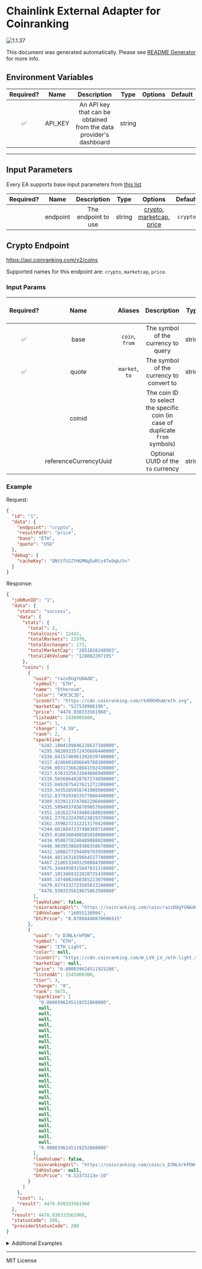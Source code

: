 # Chainlink External Adapter for Coinranking

![1.1.37](https://img.shields.io/github/package-json/v/smartcontractkit/external-adapters-js?filename=packages/sources/coinranking/package.json)

This document was generated automatically. Please see [README Generator](../../scripts#readme-generator) for more info.

## Environment Variables

| Required? |  Name   |                            Description                             |  Type  | Options | Default |
| :-------: | :-----: | :----------------------------------------------------------------: | :----: | :-----: | :-----: |
|    ✅     | API_KEY | An API key that can be obtained from the data provider's dashboard | string |         |         |

---

## Input Parameters

Every EA supports base input parameters from [this list](../../core/bootstrap#base-input-parameters)

| Required? |   Name   |     Description     |  Type  |                                       Options                                        | Default  |
| :-------: | :------: | :-----------------: | :----: | :----------------------------------------------------------------------------------: | :------: |
|           | endpoint | The endpoint to use | string | [crypto](#crypto-endpoint), [marketcap](#crypto-endpoint), [price](#crypto-endpoint) | `crypto` |

## Crypto Endpoint

https://api.coinranking.com/v2/coins

Supported names for this endpoint are: `crypto`, `marketcap`, `price`.

### Input Params

| Required? |         Name          |    Aliases     |                                  Description                                  |  Type  | Options | Default | Depends On | Not Valid With |
| :-------: | :-------------------: | :------------: | :---------------------------------------------------------------------------: | :----: | :-----: | :-----: | :--------: | :------------: |
|    ✅     |         base          | `coin`, `from` |                      The symbol of the currency to query                      | string |         |         |            |                |
|    ✅     |         quote         | `market`, `to` |                   The symbol of the currency to convert to                    | string |         |         |            |                |
|           |        coinid         |                | The coin ID to select the specific coin (in case of duplicate `from` symbols) |        |         |         |            |                |
|           | referenceCurrencyUuid |                |                      Optional UUID of the `to` currency                       | string |         |         |            |                |

### Example

Request:

```json
{
  "id": "1",
  "data": {
    "endpoint": "crypto",
    "resultPath": "price",
    "base": "ETH",
    "quote": "USD"
  },
  "debug": {
    "cacheKey": "QNtSfU2ZYHGMNgEwRtz4Tw9qb/U="
  }
}
```

Response:

```json
{
  "jobRunID": "1",
  "data": {
    "status": "success",
    "data": {
      "stats": {
        "total": 2,
        "totalCoins": 12443,
        "totalMarkets": 22970,
        "totalExchanges": 173,
        "totalMarketCap": "2851820248983",
        "total24hVolume": "128082207195"
      },
      "coins": [
        {
          "uuid": "razxDUgYGNAdQ",
          "symbol": "ETH",
          "name": "Ethereum",
          "color": "#3C3C3D",
          "iconUrl": "https://cdn.coinranking.com/rk4RKHOuW/eth.svg",
          "marketCap": "527538906196",
          "price": "4478.930333561968",
          "listedAt": 1438905600,
          "tier": 1,
          "change": "4.59",
          "rank": 2,
          "sparkline": [
            "4282.1804199846228637180000",
            "4295.9820933572436686440000",
            "4338.0415746961392639740000",
            "4317.4246601886649788100000",
            "4296.0931736628041592430000",
            "4317.6363325631844686940000",
            "4319.5656864028767274890000",
            "4315.0492875427621272280000",
            "4319.3435285958741908900000",
            "4312.8379293033577666440000",
            "4309.9339113747802206040000",
            "4335.5094937050709057660000",
            "4351.1826227419480188020000",
            "4361.2776132439523819370000",
            "4362.3590272312213170420000",
            "4344.6618847237498360710000",
            "4355.0108360480565010600000",
            "4434.9508778240489888020000",
            "4440.9039538669308358670000",
            "4432.1808277294489703950000",
            "4444.4011631659664527740000",
            "4467.2186533493298884390000",
            "4475.3444958315847831110000",
            "4497.1013469323828725430000",
            "4495.1474082460385223070000",
            "4479.8274332723585633240000",
            "4478.9303335619675063580000"
          ],
          "lowVolume": false,
          "coinrankingUrl": "https://coinranking.com/coin/razxDUgYGNAdQ+ethereum-eth",
          "24hVolume": "16855138984",
          "btcPrice": "0.07068440870606915"
        },
        {
          "uuid": "z_D3NLkrkPDW",
          "symbol": "ETH",
          "name": "ETH Light",
          "color": null,
          "iconUrl": "https://cdn.coinranking.com/W_LV9_LV_/eth-light.svg",
          "marketCap": null,
          "price": "0.000039624511925286",
          "listedAt": 1545060300,
          "tier": 3,
          "change": "0",
          "rank": 5675,
          "sparkline": [
            "0.0000396245119252860000",
            null,
            null,
            null,
            null,
            null,
            null,
            null,
            null,
            null,
            null,
            null,
            null,
            null,
            null,
            null,
            null,
            null,
            null,
            null,
            null,
            null,
            null,
            null,
            null,
            null,
            "0.0000396245119252860000"
          ],
          "lowVolume": false,
          "coinrankingUrl": "https://coinranking.com/coin/z_D3NLkrkPDW+ethlight-eth",
          "24hVolume": null,
          "btcPrice": "6.53373113e-10"
        }
      ]
    },
    "cost": 1,
    "result": 4478.930333561968
  },
  "result": 4478.930333561968,
  "statusCode": 200,
  "providerStatusCode": 200
}
```

<details>
<summary>Additional Examples</summary>

Request:

```json
{
  "id": "1",
  "data": {
    "endpoint": "marketcap",
    "resultPath": "marketCap",
    "base": "ETH",
    "quote": "USD"
  },
  "debug": {
    "cacheKey": "cOti0SCayIgnF4rXp8x6AQBDfiE="
  }
}
```

Response:

```json
{
  "jobRunID": "1",
  "data": {
    "status": "success",
    "data": {
      "stats": {
        "total": 2,
        "totalCoins": 12443,
        "totalMarkets": 22970,
        "totalExchanges": 173,
        "totalMarketCap": "2851820248983",
        "total24hVolume": "128082207195"
      },
      "coins": [
        {
          "uuid": "razxDUgYGNAdQ",
          "symbol": "ETH",
          "name": "Ethereum",
          "color": "#3C3C3D",
          "iconUrl": "https://cdn.coinranking.com/rk4RKHOuW/eth.svg",
          "marketCap": "527538906196",
          "price": "4478.930333561968",
          "listedAt": 1438905600,
          "tier": 1,
          "change": "4.59",
          "rank": 2,
          "sparkline": [
            "4282.1804199846228637180000",
            "4295.9820933572436686440000",
            "4338.0415746961392639740000",
            "4317.4246601886649788100000",
            "4296.0931736628041592430000",
            "4317.6363325631844686940000",
            "4319.5656864028767274890000",
            "4315.0492875427621272280000",
            "4319.3435285958741908900000",
            "4312.8379293033577666440000",
            "4309.9339113747802206040000",
            "4335.5094937050709057660000",
            "4351.1826227419480188020000",
            "4361.2776132439523819370000",
            "4362.3590272312213170420000",
            "4344.6618847237498360710000",
            "4355.0108360480565010600000",
            "4434.9508778240489888020000",
            "4440.9039538669308358670000",
            "4432.1808277294489703950000",
            "4444.4011631659664527740000",
            "4467.2186533493298884390000",
            "4475.3444958315847831110000",
            "4497.1013469323828725430000",
            "4495.1474082460385223070000",
            "4479.8274332723585633240000",
            "4478.9303335619675063580000"
          ],
          "lowVolume": false,
          "coinrankingUrl": "https://coinranking.com/coin/razxDUgYGNAdQ+ethereum-eth",
          "24hVolume": "16855138984",
          "btcPrice": "0.07068440870606915"
        },
        {
          "uuid": "z_D3NLkrkPDW",
          "symbol": "ETH",
          "name": "ETH Light",
          "color": null,
          "iconUrl": "https://cdn.coinranking.com/W_LV9_LV_/eth-light.svg",
          "marketCap": null,
          "price": "0.000039624511925286",
          "listedAt": 1545060300,
          "tier": 3,
          "change": "0",
          "rank": 5675,
          "sparkline": [
            "0.0000396245119252860000",
            null,
            null,
            null,
            null,
            null,
            null,
            null,
            null,
            null,
            null,
            null,
            null,
            null,
            null,
            null,
            null,
            null,
            null,
            null,
            null,
            null,
            null,
            null,
            null,
            null,
            "0.0000396245119252860000"
          ],
          "lowVolume": false,
          "coinrankingUrl": "https://coinranking.com/coin/z_D3NLkrkPDW+ethlight-eth",
          "24hVolume": null,
          "btcPrice": "6.53373113e-10"
        }
      ]
    },
    "cost": 1,
    "result": 527538906196
  },
  "result": 527538906196,
  "statusCode": 200,
  "providerStatusCode": 200
}
```

</details>

---

MIT License
